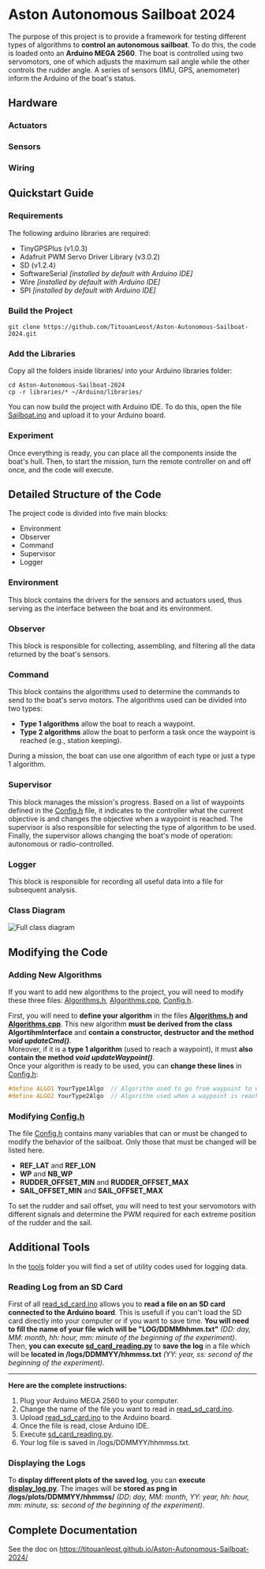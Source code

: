 # Aston Autonomous Sailboat 2024

The purpose of this project is to provide a framework for testing different types of algorithms to **control an autonomous sailboat**. To do this, the code is loaded onto an **Arduino MEGA 2560**. The boat is controlled using two servomotors, one of which adjusts the maximum sail angle while the other controls the rudder angle. A series of sensors (IMU, GPS, anemometer) inform the Arduino of the boat's status.



## Hardware

### Actuators


### Sensors


### Wiring



## Quickstart Guide

### Requirements

The following arduino libraries are required:

* TinyGPSPlus (v1.0.3)
* Adafruit PWM Servo Driver Library (v3.0.2)
* SD (v1.2.4)
* SoftwareSerial *[installed by default with Arduino IDE]*
* Wire *[installed by default with Arduino IDE]*
* SPI *[installed by default with Arduino IDE]*

### Build the Project

```console
git clone https://github.com/TitouanLeost/Aston-Autonomous-Sailboat-2024.git
```

### Add the Libraries

Copy all the folders inside libraries/ into your Arduino libraries folder:

```console
cd Aston-Autonomous-Sailboat-2024
cp -r libraries/* ~/Arduino/libraries/
```

You can now build the project with Arduino IDE. To do this, open the file [Sailboat.ino](https://github.com/TitouanLeost/Aston-Autonomous-Sailboat-2024/tree/main/Sailboat/Sailboat.ino) and upload it to your Arduino board.

### Experiment

Once everything is ready, you can place all the components inside the boat's hull. Then, to start the mission, turn the remote controller on and off once, and the code will execute.



## Detailed Structure of the Code

The project code is divided into five main blocks:
- Environment
- Observer
- Command
- Supervisor
- Logger

### Environment

This block contains the drivers for the sensors and actuators used, thus serving as the interface between the boat and its environment.

### Observer

This block is responsible for collecting, assembling, and filtering all the data returned by the boat's sensors.

### Command

This block contains the algorithms used to determine the commands to send to the boat's servo motors. The algorithms used can be divided into two types:
- **Type 1 algorithms** allow the boat to reach a waypoint.
- **Type 2 algorithms** allow the boat to perform a task once the waypoint is reached (e.g., station keeping).

During a mission, the boat can use one algorithm of each type or just a type 1 algorithm.

### Supervisor

This block manages the mission's progress. Based on a list of waypoints defined in the [Config.h](https://github.com/TitouanLeost/Aston-Autonomous-Sailboat-2024/tree/main/libraries/Config/Config.h) file, it indicates to the controller what the current objective is and changes the objective when a waypoint is reached. The supervisor is also responsible for selecting the type of algorithm to be used. Finally, the supervisor allows changing the boat's mode of operation: autonomous or radio-controlled.

### Logger

This block is responsible for recording all useful data into a file for subsequent analysis.

### Class Diagram

![Full class diagram](docs/diagrams/out/classDiagram/classDiagram2.png)



## Modifying the Code

### Adding New Algorithms

If you want to add new algorithms to the project, you will need to modify these three files:  [Algorithms.h](https://github.com/TitouanLeost/Aston-Autonomous-Sailboat-2024/tree/main/libraries/Algorithms/Algorithms.h), [Algorithms.cpp](https://github.com/TitouanLeost/Aston-Autonomous-Sailboat-2024/tree/main/libraries/Algorithms/Algorithms.cpp), [Config.h](https://github.com/TitouanLeost/Aston-Autonomous-Sailboat-2024/tree/main/libraries/Config/Config.h).  

First, you will need to **define your algorithm** in the files **[Algorithms.h](https://github.com/TitouanLeost/Aston-Autonomous-Sailboat-2024/tree/main/libraries/Algorithms/Algorithms.h) and [Algorithms.cpp](https://github.com/TitouanLeost/Aston-Autonomous-Sailboat-2024/tree/main/libraries/Algorithms/Algorithms.cpp)**. This new algorithm **must be derived from the class AlgortihmInterface** and **contain a constructor, destructor and the method *void updateCmd()***.  
Moreover, if it is a **type 1 algorithm** (used to reach a waypoint), it must **also contain the method *void updateWaypoint()***.  
Once your algorithm is ready to be used, you can **change these lines** in [Config.h](https://github.com/TitouanLeost/Aston-Autonomous-Sailboat-2024/tree/main/libraries/Config/Config.h):

```c++
#define ALGO1 YourType1Algo  // Algorithm used to go from waypoint to waypoint (type 1)
#define ALGO2 YourType2Algo  // Algorithm used when a waypoint is reached (type 2)
```

### Modifying [Config.h](https://github.com/TitouanLeost/Aston-Autonomous-Sailboat-2024/tree/main/libraries/Config/Config.h)

The file [Config.h](https://github.com/TitouanLeost/Aston-Autonomous-Sailboat-2024/tree/main/libraries/Config/Config.h) contains many variables that can or must be changed to modify the behavior of the sailboat. Only those that must be changed will be listed here.

- **REF_LAT** and **REF_LON**
- **WP** and **NB_WP**
- **RUDDER_OFFSET_MIN** and **RUDDER_OFFSET_MAX**
- **SAIL_OFFSET_MIN** and **SAIL_OFFSET_MAX**

To set the rudder and sail offset, you will need to test your servomotors with different signals and determine the PWM required for each extreme position of the rudder and the sail.



## Additional Tools

In the [tools](https://github.com/TitouanLeost/Aston-Autonomous-Sailboat-2024/tree/main/tools) folder you will find a set of utility codes used for logging data.  

### Reading Log from an SD Card

First of all [read_sd_card.ino](https://github.com/TitouanLeost/Aston-Autonomous-Sailboat-2024/tree/main/tools/read_sd_card/read_sd_card.ino) allows you to **read a file on an SD card connected to the Arduino board**. This is usefull if you can't load the SD card directly into your computer or if you want to save time. **You will need to fill the name of your file wich will be "LOG/DDMMhhmm.txt"** *(DD: day, MM: month, hh: hour, mm: minute of the beginning of the experiment)*.  
Then, **you can execute [sd_card_reading.py](https://github.com/TitouanLeost/Aston-Autonomous-Sailboat-2024/tree/main/tools/sd_card_reading.py)** to **save the log** in a file which will be **located in /logs/DDMMYY/hhmmss.txt** *(YY: year, ss: second of the beginning of the experiment)*.  

---

**Here are the complete instructions:**

1. Plug your Arduino MEGA 2560 to your computer.
2. Change the name of the file you want to read in [read_sd_card.ino](https://github.com/TitouanLeost/Aston-Autonomous-Sailboat-2024/tree/main/tools/read_sd_card/read_sd_card.ino).
3. Upload [read_sd_card.ino](https://github.com/TitouanLeost/Aston-Autonomous-Sailboat-2024/tree/main/tools/read_sd_card/read_sd_card.ino) to the Arduino board.
4. Once the file is read, close Arduino IDE.
5. Execute [sd_card_reading.py](https://github.com/TitouanLeost/Aston-Autonomous-Sailboat-2024/tree/main/tools/sd_card_reading.py).
6. Your log file is saved in /logs/DDMMYY/hhmmss.txt.

### Displaying the Logs

To **display different plots of the saved log**, you can **execute [display_log.py](https://github.com/TitouanLeost/Aston-Autonomous-Sailboat-2024/tree/main/tools/display_log.py)**. The images will be **stored as png in /logs/plots/DDMMYY/hhmmss/** *(DD: day, MM: month, YY: year, hh: hour, mm: minute, ss: second of the beginning of the experiment)*.



## Complete Documentation

See the doc on https://titouanleost.github.io/Aston-Autonomous-Sailboat-2024/ 